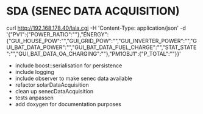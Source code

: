 # SDA (SENEC DATA ACQUISITION)

curl http://192.168.178.40/lala.cgi -H 'Content-Type: application/json' -d '{"PV1":{"POWER_RATIO":""},"ENERGY":{"GUI_HOUSE_POW":"","GUI_GRID_POW":"","GUI_INVERTER_POWER":"","GUI_BAT_DATA_POWER":"","GUI_BAT_DATA_FUEL_CHARGE":"","STAT_STATE":"","GUI_BAT_DATA_OA_CHARGING":""},"PM1OBJ1":{"P_TOTAL":""}}'

  - include boost::serialisation for persistence
  - include logging
  - include observer to make senec data available
  - refactor solarDataAcquisition
  - clean up senecDataAcquisition
  - tests anpassen
  - add doxygen for documentation purposes



